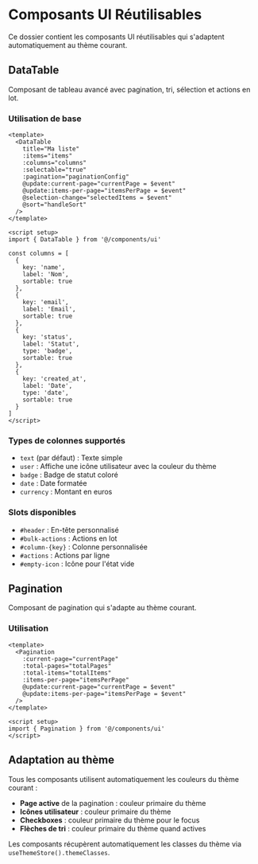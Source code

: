 # Composants UI Réutilisables

Ce dossier contient les composants UI réutilisables qui s'adaptent automatiquement au thème courant.

## DataTable

Composant de tableau avancé avec pagination, tri, sélection et actions en lot.

### Utilisation de base

```vue
<template>
  <DataTable
    title="Ma liste"
    :items="items"
    :columns="columns"
    :selectable="true"
    :pagination="paginationConfig"
    @update:current-page="currentPage = $event"
    @update:items-per-page="itemsPerPage = $event"
    @selection-change="selectedItems = $event"
    @sort="handleSort"
  />
</template>

<script setup>
import { DataTable } from '@/components/ui'

const columns = [
  {
    key: 'name',
    label: 'Nom',
    sortable: true
  },
  {
    key: 'email',
    label: 'Email',
    sortable: true
  },
  {
    key: 'status',
    label: 'Statut',
    type: 'badge',
    sortable: true
  },
  {
    key: 'created_at',
    label: 'Date',
    type: 'date',
    sortable: true
  }
]
</script>
```

### Types de colonnes supportés

- `text` (par défaut) : Texte simple
- `user` : Affiche une icône utilisateur avec la couleur du thème
- `badge` : Badge de statut coloré
- `date` : Date formatée
- `currency` : Montant en euros

### Slots disponibles

- `#header` : En-tête personnalisé
- `#bulk-actions` : Actions en lot
- `#column-{key}` : Colonne personnalisée
- `#actions` : Actions par ligne
- `#empty-icon` : Icône pour l'état vide

## Pagination

Composant de pagination qui s'adapte au thème courant.

### Utilisation

```vue
<template>
  <Pagination
    :current-page="currentPage"
    :total-pages="totalPages"
    :total-items="totalItems"
    :items-per-page="itemsPerPage"
    @update:current-page="currentPage = $event"
    @update:items-per-page="itemsPerPage = $event"
  />
</template>

<script setup>
import { Pagination } from '@/components/ui'
</script>
```

## Adaptation au thème

Tous les composants utilisent automatiquement les couleurs du thème courant :

- **Page active** de la pagination : couleur primaire du thème
- **Icônes utilisateur** : couleur primaire du thème
- **Checkboxes** : couleur primaire du thème pour le focus
- **Flèches de tri** : couleur primaire du thème quand actives

Les composants récupèrent automatiquement les classes du thème via `useThemeStore().themeClasses`. 